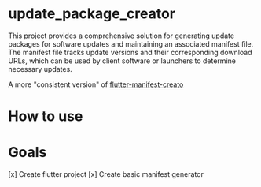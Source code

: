 # update_package_creator

This project provides a comprehensive solution for generating update packages for software updates and maintaining an associated manifest file. The manifest file tracks update versions and their corresponding download URLs, which can be used by client software or launchers to determine necessary updates.

A more "consistent version" of [flutter-manifest-creato](https://github.com/brutalzinn/flutter-manifest-creator)


# How to use

# Goals

[x] Create flutter project
[x] Create basic manifest generator






